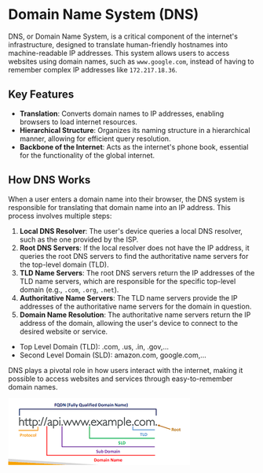 # Domain Name System (DNS)

DNS, or Domain Name System, is a critical component of the internet's infrastructure, designed to translate human-friendly hostnames into machine-readable IP addresses. This system allows users to access websites using domain names, such as `www.google.com`, instead of having to remember complex IP addresses like `172.217.18.36`.

## Key Features

- **Translation**: Converts domain names to IP addresses, enabling browsers to load internet resources.
- **Hierarchical Structure**: Organizes its naming structure in a hierarchical manner, allowing for efficient query resolution.
- **Backbone of the Internet**: Acts as the internet's phone book, essential for the functionality of the global internet.

## How DNS Works

When a user enters a domain name into their browser, the DNS system is responsible for translating that domain name into an IP address. This process involves multiple steps:
1. **Local DNS Resolver**: The user's device queries a local DNS resolver, such as the one provided by the ISP.
2. **Root DNS Servers**: If the local resolver does not have the IP address, it queries the root DNS servers to find the authoritative name servers for the top-level domain (TLD).
3. **TLD Name Servers**: The root DNS servers return the IP addresses of the TLD name servers, which are responsible for the specific top-level domain (e.g., `.com`, `.org`, `.net`).
4. **Authoritative Name Servers**: The TLD name servers provide the IP addresses of the authoritative name servers for the domain in question.
5. **Domain Name Resolution**: The authoritative name servers return the IP address of the domain, allowing the user's device to connect to the desired website or service.

- Top Level Domain (TLD): .com, .us, .in, .gov,...
- Second Level Domain (SLD): amazon.com, google.com,...

DNS plays a pivotal role in how users interact with the internet, making it possible to access websites and services through easy-to-remember domain names.

![DNS Overview](../resources/images/dns-overview.png)